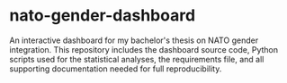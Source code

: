 # nato-gender-dashboard
An interactive dashboard for my bachelor's thesis on NATO gender integration.
This repository includes the dashboard source code, Python scripts used for the statistical analyses, the requirements file, and all supporting documentation needed for full reproducibility.










